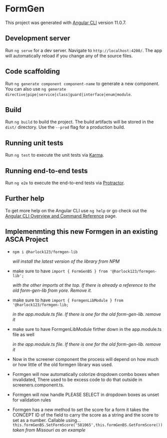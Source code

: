 # FormGen

This project was generated with [Angular CLI](https://github.com/angular/angular-cli) version 11.0.7.

## Development server

Run `ng serve` for a dev server. Navigate to `http://localhost:4200/`. The app will automatically reload if you change any of the source files.

## Code scaffolding

Run `ng generate component component-name` to generate a new component. You can also use `ng generate directive|pipe|service|class|guard|interface|enum|module`.

## Build

Run `ng build` to build the project. The build artifacts will be stored in the `dist/` directory. Use the `--prod` flag for a production build.

## Running unit tests

Run `ng test` to execute the unit tests via [Karma](https://karma-runner.github.io).

## Running end-to-end tests

Run `ng e2e` to execute the end-to-end tests via [Protractor](http://www.protractortest.org/).

## Further help

To get more help on the Angular CLI use `ng help` or go check out the [Angular CLI Overview and Command Reference](https://angular.io/cli) page.

## Implemenmting this new Formgen in an existing ASCA Project

- `npm i @harlock123/formgen-lib`<p></p>
_will install the latest version of the library from NPM_

- make sure to have `import { FormGenBS } from '@harlock123/formgen-lib';`<p></p>
_with the other imports at the top. If there is already a reference to the old form-gen-lib from yore. Remove it._

- make sure to have `import { FormgenLibModule } from '@harlock123/formgen-lib;`<p></p>
_in the app.module.ts file. If there is one for the old form-gen-lib. remove it_

- make sure to have FormgenLibModule firther down in the app.module.ts file as well<p></p>
_in the app.module.ts file. If there is one for the old form-gen-lib. remove it_


- Now in the screener component the process will depend on how much or how little of the old formgen library was used. 

- Formgen will now automatically colorize dropdown combo boxes when invalidated, There used to be excess code to do that outside in screeners.component.ts. 

- Formgen will now handle PLEASE SELECT in dropdown boxes as unset for validation rules

- Formgen has a new method to set the score for a form it takes the CONCEPT ID of the field to carry the score as a string and the score to set as a number. Callable using... `this.formGenBS.SetFormScore('581065',this.formGenBS.GetFormScore())`  *taken from Missouri as an example*

